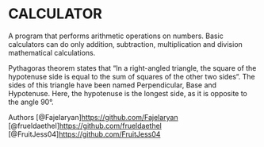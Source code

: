 
# CALCULATOR

A program that performs arithmetic operations on numbers. Basic calculators can do only addition, subtraction, multiplication and division mathematical calculations.

Pythagoras theorem states that “In a right-angled triangle, the square of the hypotenuse side is equal to the sum of squares of the other two sides“. The sides of this triangle have been named Perpendicular, Base and Hypotenuse. Here, the hypotenuse is the longest side, as it is opposite to the angle 90°.

Authors
[@Fajelaryan]https://github.com/Fajelaryan
[@frueldaethel]https://github.com/frueldaethel
[@FruitJess04]https://github.com/FruitJess04
